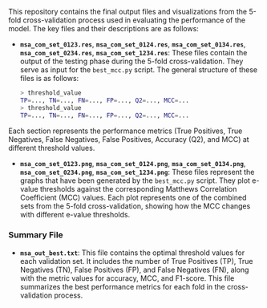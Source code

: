 This repository contains the final output files and visualizations from the 5-fold cross-validation process used in evaluating the performance of the model. The key files and their descriptions are as follows:

- **`msa_com_set_0123.res`**, **`msa_com_set_0124.res`**, **`msa_com_set_0134.res`**, **`msa_com_set_0234.res`**, **`msa_com_set_1234.res`**:
These files contain the output of the testing phase during the 5-fold cross-validation. They serve as input for the `best_mcc.py` script. The general structure of these files is as follows:
  ```sh
  > threshold_value
  TP=..., TN=..., FN=..., FP=..., Q2=..., MCC=...
  > threshold_value
  TP=..., TN=..., FN=..., FP=..., Q2=..., MCC=...
  ```
Each section represents the performance metrics (True Positives, True Negatives, False Negatives, False Positives, Accuracy (Q2), and MCC) at different threshold values.
- **`msa_com_set_0123.png`**, **`msa_com_set_0124.png`**, **`msa_com_set_0134.png`**, **`msa_com_set_0234.png`**, **`msa_com_set_1234.png`**:
These files represent the graphs that have been generated by the `best_mcc.py` script. They plot e-value thresholds against the corresponding Matthews Correlation Coefficient (MCC) values. Each plot represents one of the combined sets from the 5-fold cross-validation, showing how the MCC changes with different e-value thresholds.

### Summary File
- **`msa_out_best.txt`**:
This file contains the optimal threshold values for each validation set. It includes the number of True Positives (TP), True Negatives (TN), False Positives (FP), and False Negatives (FN), along with the metric values for accuracy, MCC, and F1-score. This file summarizes the best performance metrics for each fold in the cross-validation process.
